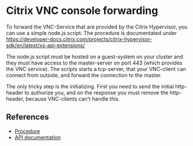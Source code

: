 # Citrix VNC console forwarding
To forward the VNC-Service that are provided by the Citrix Hypervisor, you can use a simple node.js script. The procedure is documentated under https://developer-docs.citrix.com/projects/citrix-hypervisor-sdk/en/latest/xs-api-extensions/

The node.js script must be hosted on a guest-system on your cluster and they must have access to the master-server on port 443 (which provides the VNC service). The scripts starts a tcp-server, that your VNC-client can connect from outside, and forward the connection to the master.

The only tricky step is the initializing. First you need to send the initial http-header to authorize you, and on the response you must remove the http-header, because VNC-clients can't handle this.

## References
* [Procedure](https://developer-docs.citrix.com/projects/citrix-hypervisor-sdk/en/latest/xs-api-extensions/)
* [API documentation]([Documentation](https://developer-docs.citrix.com/projects/citrix-hypervisor-sdk/en/latest/xs-api-extensions/))

